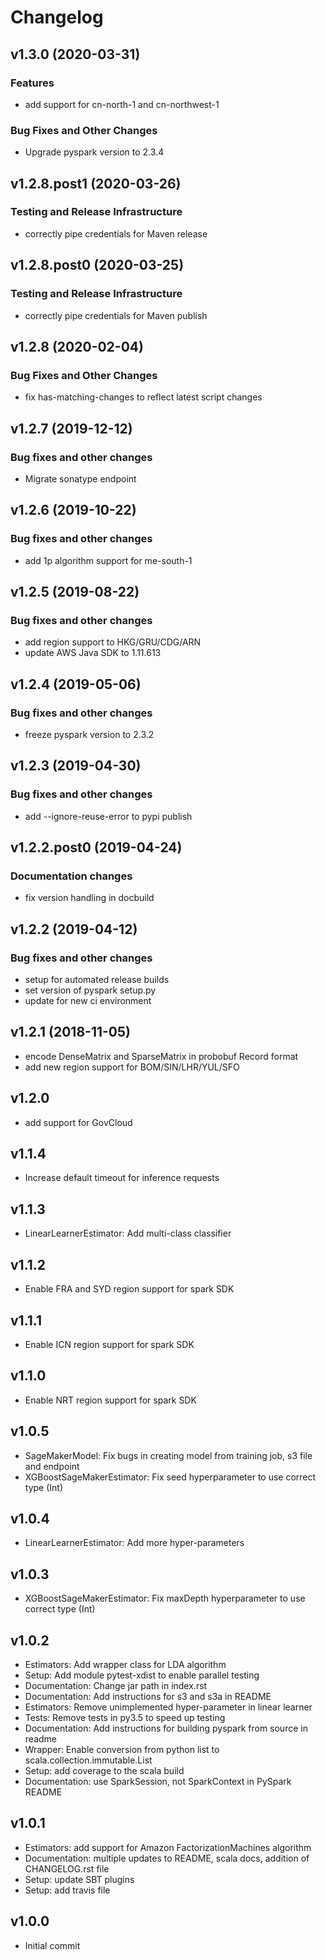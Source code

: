 # Changelog

## v1.3.0 (2020-03-31)

### Features

 * add support for cn-north-1 and cn-northwest-1

### Bug Fixes and Other Changes

 * Upgrade pyspark version to 2.3.4

## v1.2.8.post1 (2020-03-26)

### Testing and Release Infrastructure

 * correctly pipe credentials for Maven release

## v1.2.8.post0 (2020-03-25)

### Testing and Release Infrastructure

 * correctly pipe credentials for Maven publish

## v1.2.8 (2020-02-04)

### Bug Fixes and Other Changes

 * fix has-matching-changes to reflect latest script changes

## v1.2.7 (2019-12-12)

### Bug fixes and other changes

 * Migrate sonatype endpoint

## v1.2.6 (2019-10-22)

### Bug fixes and other changes

 * add 1p algorithm support for me-south-1

## v1.2.5 (2019-08-22)

### Bug fixes and other changes

 * add region support to HKG/GRU/CDG/ARN
 * update AWS Java SDK to 1.11.613

## v1.2.4 (2019-05-06)

### Bug fixes and other changes

 * freeze pyspark version to 2.3.2

## v1.2.3 (2019-04-30)

### Bug fixes and other changes

 * add --ignore-reuse-error to pypi publish

## v1.2.2.post0 (2019-04-24)

### Documentation changes

 * fix version handling in docbuild

## v1.2.2 (2019-04-12)

### Bug fixes and other changes

 * setup for automated release builds
 * set version of pyspark setup.py
 * update for new ci environment

## v1.2.1 (2018-11-05)

* encode DenseMatrix and SparseMatrix in probobuf Record format
* add new region support for BOM/SIN/LHR/YUL/SFO

## v1.2.0

* add support for GovCloud

## v1.1.4

* Increase default timeout for inference requests

## v1.1.3

* LinearLearnerEstimator: Add multi-class classifier

## v1.1.2

* Enable FRA and SYD region support for spark SDK

## v1.1.1

* Enable ICN region support for spark SDK

## v1.1.0

* Enable NRT region support for spark SDK

## v1.0.5

* SageMakerModel: Fix bugs in creating model from training job, s3 file and endpoint
* XGBoostSageMakerEstimator: Fix seed hyperparameter to use correct type (Int)

## v1.0.4

* LinearLearnerEstimator: Add more hyper-parameters


## v1.0.3

* XGBoostSageMakerEstimator: Fix maxDepth hyperparameter to use correct type (Int)

## v1.0.2

* Estimators: Add wrapper class for LDA algorithm
* Setup: Add module pytest-xdist to enable parallel testing
* Documentation: Change jar path in index.rst
* Documentation: Add instructions for s3 and s3a in README
* Estimators: Remove unimplemented hyper-parameter in linear learner
* Tests: Remove tests in py3.5 to speed up testing
* Documentation: Add instructions for building pyspark from source in readme
* Wrapper: Enable conversion from python list to scala.collection.immutable.List
* Setup: add coverage to the scala build
* Documentation: use SparkSession, not SparkContext in PySpark README


## v1.0.1

* Estimators: add support for Amazon FactorizationMachines algorithm
* Documentation: multiple updates to README, scala docs, addition of CHANGELOG.rst file
* Setup: update SBT plugins
* Setup: add travis file


## v1.0.0

* Initial commit
